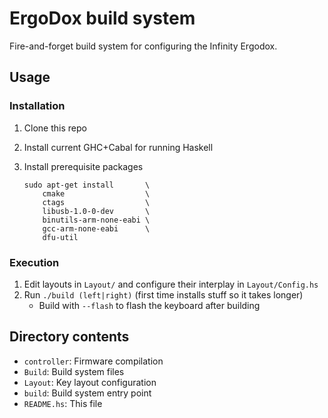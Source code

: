 ErgoDox build system
====================

Fire-and-forget build system for configuring the Infinity Ergodox.



Usage
-----

### Installation

1. Clone this repo
2. Install current GHC+Cabal for running Haskell
3. Install prerequisite packages

   ```
   sudo apt-get install       \
       cmake                  \
       ctags                  \
       libusb-1.0-0-dev       \
       binutils-arm-none-eabi \
       gcc-arm-none-eabi      \
       dfu-util
   ```

### Execution

1. Edit layouts in `Layout/` and configure their interplay in
   `Layout/Config.hs`
2. Run `./build (left|right)` (first time installs stuff so it takes longer)
    - Build with `--flash` to flash the keyboard after building



Directory contents
------------------

- `controller`: Firmware compilation
- `Build`: Build system files
- `Layout`: Key layout configuration
- `build`: Build system entry point
- `README.hs`: This file

